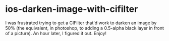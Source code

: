 ios-darken-image-with-cifilter
==============================

I was frustrated trying to get a CIFilter that'd work to darken an image by 50% (the equivalent, in photoshop, to adding a 0.5-alpha black layer in front of a picture). An hour later, I figured it out. Enjoy!
